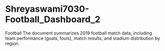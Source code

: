 # Shreyaswami7030-Football_Dashboard_2
Football The document summarizes 2019 football match data, including team performance (goals, fouls), match results, and stadium distribution by region.
